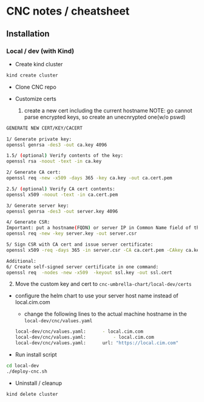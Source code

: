 # CNC notes / cheatsheet

## Installation

### Local / dev (with Kind)

* Create kind cluster
```bash
kind create cluster
```

* Clone CNC repo

* Customize certs

  1. create a new cert including the current hostname
  NOTE: go cannot parse encrypted keys, so create an unecnrypted one(w/o pswd)

```bash
GENERATE NEW CERT/KEY/CACERT

1/ Generate private key:
openssl genrsa -des3 -out ca.key 4096

1.5/ (optional) Verify contents of the key:
openssl rsa -noout -text -in ca.key

2/ Generate CA cert:
openssl req -new -x509 -days 365 -key ca.key -out ca.cert.pem

2.5/ (optional) Verify CA cert contents:
openssl x509 -noout -text -in ca.cert.pem

3/ Generate server key:
openssl genrsa -des3 -out server.key 4096

4/ Generate CSR:
Important: put a hostname(FQDN) or server IP in Common Name field of the CSR
openssl req -new -key server.key -out server.csr

5/ Sign CSR with CA cert and issue server certificate:
openssl x509 -req -days 365 -in server.csr -CA ca.cert.pem -CAkey ca.key -CAcreateserial -out server.crt

Additional:
6/ Create self-signed server certificate in one command:
openssl req  -nodes -new -x509  -keyout ssl.key -out ssl.cert
```

  2. Move the custom key and cert to `cnc-umbrella-chart/local-dev/certs`

* configure the helm chart to use your server host name instead of local.cim.com
  - change the following lines to the actual machine hostname in the `local-dev/cnc/values.yaml`
  ```bash
  local-dev/cnc/values.yaml:      - local.cim.com
  local-dev/cnc/values.yaml:          - local.cim.com
  local-dev/cnc/values.yaml:      url: "https://local.cim.com"
  ```

* Run install script
```bash
cd local-dev
./deploy-cnc.sh
```

* Uninstall / cleanup
```bash
kind delete cluster
```
